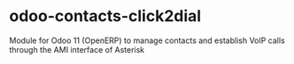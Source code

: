 # odoo-contacts-click2dial
Module for Odoo 11 (OpenERP) to manage contacts and establish VoIP calls through the AMI interface of Asterisk

